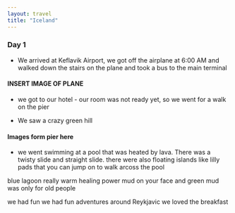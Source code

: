 ```yaml
---
layout: travel
title: "Iceland"
---
```


### Day 1

- We arrived at Keflavik Airport, we got off the airplane at 6:00 AM and walked down the stairs on the plane and took a bus to the main terminal

#### INSERT IMAGE OF PLANE

- we got to our hotel - our room was not ready yet, so we went for a walk on the pier

- We saw a crazy green hill

#### Images form pier here

- we went swimming at a pool that was heated by lava.  There was a twisty slide and straight slide.  there were also floating islands like lilly pads that you can jump on to walk arcoss the pool

blue lagoon
really warm
healing power
mud on your face
and green mud was only for old people

we had fun
we had fun adventures around Reykjavic
we loved the breakfast
